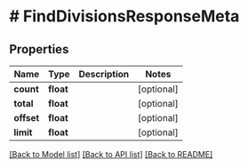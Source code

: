 # # FindDivisionsResponseMeta

## Properties

Name | Type | Description | Notes
------------ | ------------- | ------------- | -------------
**count** | **float** |  | [optional]
**total** | **float** |  | [optional]
**offset** | **float** |  | [optional]
**limit** | **float** |  | [optional]

[[Back to Model list]](../../README.md#models) [[Back to API list]](../../README.md#endpoints) [[Back to README]](../../README.md)
